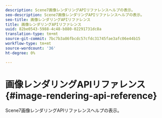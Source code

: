```yaml
---
description: Scene7画像レンダリングAPIリファレンスヘルプの表示。
seo-description: Scene7画像レンダリングAPIリファレンスヘルプの表示。
seo-title: 画像レンダリングAPIリファレンス
title: 画像レンダリングAPIリファレンス
uuid: 82be0543-5988-4c48-b880-02291731dc8a
translation-type: tm+mt
source-git-commit: 7bc7b3a86fbcdc57cfdc31745fae3afc06e44b15
workflow-type: tm+mt
source-wordcount: '36'
ht-degree: 0%

---
```



# 画像レンダリングAPIリファレンス{#image-rendering-api-reference}

Scene7画像レンダリングAPIリファレンスヘルプの表示。

